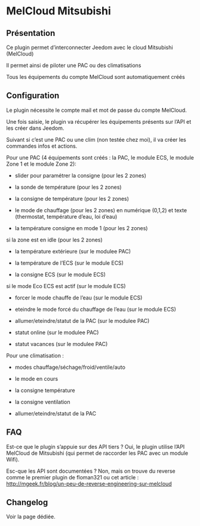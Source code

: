 # MelCloud Mitsubishi

## Présentation

Ce plugin permet d’interconnecter Jeedom avec le cloud Mitsubishi (MelCloud)

Il permet ainsi de piloter une PAC ou des climatisations

Tous les équipements du compte MelCloud sont automatiquement créés

## Configuration

Le plugin nécessite le compte mail et mot de passe du compte MelCloud.

Une fois saisie, le plugin va récupérer les équipements présents sur l’API et les créer dans Jeedom.

Suivant si c’est une PAC ou une clim (non testée chez moi), il va créer les commandes infos et actions.

Pour une PAC (4 équipements sont créés : la PAC, le module ECS, le module Zone 1 et le module Zone 2):

* slider pour paramétrer la consigne (pour les 2 zones)

* la sonde de température (pour les 2 zones)

* la consigne de température (pour les 2 zones)

* le mode de chauffage (pour les 2 zones) en numérique (0,1,2) et texte (thermostat, température d’eau, loi d’eau)

* la température consigne en mode 1 (pour les 2 zones)

si la zone est en idle (pour les 2 zones)

* la température extérieure (sur le modulee PAC)

* la température de l’ECS (sur le module ECS)

* la consigne ECS (sur le module ECS)

si le mode Eco ECS est actif (sur le module ECS)

* forcer le mode chauffe de l’eau (sur le module ECS)

* eteindre le mode forcé du chauffage de l’eau (sur le module ECS)

* allumer/eteindre/statut de la PAC (sur le modulee PAC)

* statut online (sur le modulee PAC)

* statut vacances (sur le modulee PAC)

Pour une climatisation :

* modes chauffage/séchage/froid/ventile/auto

* le mode en cours

* la consigne température

* la consigne ventilation

* allumer/eteindre/statut de la PAC

## FAQ

Est-ce que le plugin s’appuie sur des API tiers ?
Oui, le plugin utilise l’API MelCloud de Mitsubishi (qui permet de raccorder les PAC avec un module Wifi).

Esc-que les API sont documentées ?
Non, mais on trouve du reverse comme le premier plugin de floman321 ou cet article : http://mgeek.fr/blog/un-peu-de-reverse-engineering-sur-melcloud

## Changelog

Voir la page dédiée.
